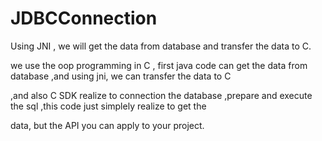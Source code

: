# JDBCConnection
Using JNI , we will get the data from database and transfer the data to C.

we use the oop programming in C , first java code can get the data from database ,and using jni, we can transfer the data to C

,and also C  SDK  realize to connection the database ,prepare and execute the sql ,this code just simplely realize to get the

data, but the API you can apply to your project.
